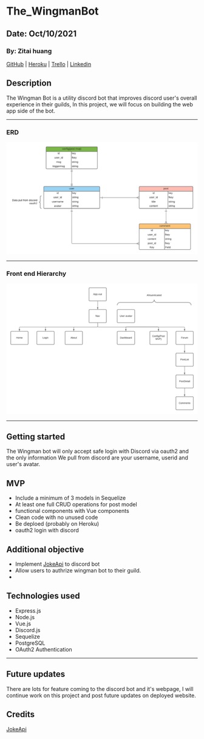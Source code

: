 # The_WingmanBot

## Date: Oct/10/2021

### By: Zitai huang

[GitHub](https://github.com/Zitai01/The_WingmanBot) |
[Heroku]() |
[Trello](https://trello.com/b/RYA9hRSp/wingmanbot) |
[Linkedin](https://www.linkedin.com/in/zitai-huang/)

## **Description**
The Wingman Bot is a utility discord bot that improves discord user's overall experience in their guilds, In this project, we will focus on building the web app side of the bot.
***
### ERD
![ERD](imgs/Wingmanbot_erd.png)
***
### Front end Hierarchy
![ERD](imgs/The_Wingman%20frontend.png)
***
## Getting started
The Wingman bot will only accept safe login with Discord via oauth2 and the only information We pull from discord are your username, userid and user's avatar.

## MVP
* Include a minimum of 3 models in Sequelize
* At least one full CRUD operations for post model
* functional components with Vue components
* Clean code with no unused code
* Be deploed (probably on Heroku) 
* oauth2 login with discord
## Additional objective
* Implement [JokeApi](https://sv443.net/jokeapi/v2/) to discord bot
* Allow users to authrize wingman bot to their guild.
* 
## Technologies used
* Express.js
* Node.js
* Vue.js
* Discord.js
* Sequelize
* PostgreSQL
* OAuth2 Authentication
***
## Future updates
There are lots for feature coming to the discord bot and it's webpage, I will continue work on this project and post future updates on deployed website.
## Credits
[JokeApi](https://sv443.net/jokeapi/v2/)